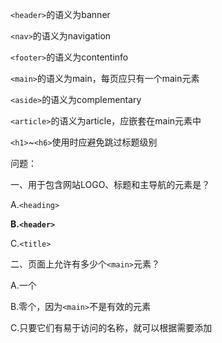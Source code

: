`<header>`的语义为banner

`<nav>`的语义为navigation

`<footer>`的语义为contentinfo

`<main>`的语义为main，每页应只有一个main元素

`<aside>`的语义为complementary

`<article>`的语义为article，应嵌套在main元素中

`<h1>`~`<h6>`使用时应避免跳过标题级别

问题：

一、用于包含网站LOGO、标题和主导航的元素是？

A.`<heading>`

**B.`<header>`**

C.`<title>`

二、页面上允许有多少个`<main>`元素？

A.一个

B.零个，因为`<main>`不是有效的元素

C.只要它们有易于访问的名称，就可以根据需要添加
